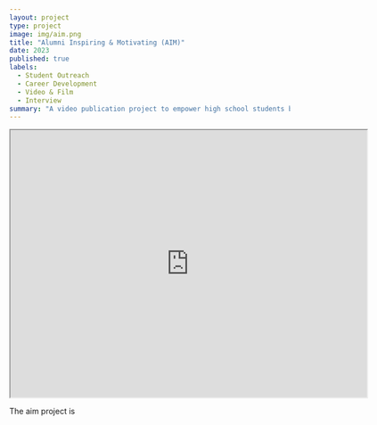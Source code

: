 ```yaml
---
layout: project
type: project
image: img/aim.png
title: "Alumni Inspiring & Motivating (AIM)"
date: 2023
published: true
labels:
  - Student Outreach
  - Career Development
  - Video & Film
  - Interview
summary: "A video publication project to empower high school students by showcasing the jounrey's of Leilehua High School alumni, and the diverse paths to success of these individuals who once walked the same halls."
---
```


<iframe src="https://drive.google.com/file/d/1SqExuTSdFVU2QolmfyK0iF9dCIA74vCg/preview" width="640" height="480" allow="autoplay"></iframe>

The aim project is